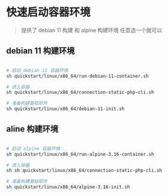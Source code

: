 # 快速启动容器环境

> 提供了 debian 11 构建 和 alpine 构建环境
> 任意选一个就可以 

## debian 11 构建环境

```bash

# 启动 debian 11 容器环境
sh quickstart/linux/x86_64/run-debian-11-container.sh

# 进入容器 
sh quickstart/linux/x86_64/connection-static-php-cli.sh

# 准备构建基础软件
sh quickstart/linux/x86_64/debian-11-init.sh

```

## aline 构建环境

```bash

# 启动 alpine 容器环境
sh quickstart/linux/x86_64/run-alpine-3.16-container.sh

# 进入容器 
sh sh quickstart/linux/x86_64/connection-static-php-cli.sh

# 准备构建基础软件
sh quickstart/linux/x86_64/alpine-3.16-init.sh

```